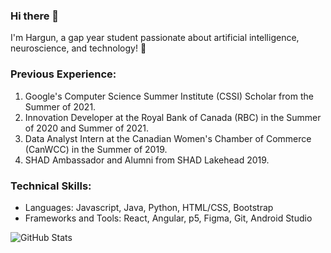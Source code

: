 ### Hi there 👋

I'm Hargun, a gap year student passionate about artificial intelligence, neuroscience, and technology! 🧠

### Previous Experience:
1. Google's Computer Science Summer Institute (CSSI) Scholar from the Summer of 2021.
2. Innovation Developer at the Royal Bank of Canada (RBC) in the Summer of 2020 and Summer of 2021.
3. Data Analyst Intern at the Canadian Women's Chamber of Commerce (CanWCC) in the Summer of 2019.
4. SHAD Ambassador and Alumni from SHAD Lakehead 2019.

### Technical Skills:
- Languages: Javascript, Java, Python, HTML/CSS, Bootstrap
- Frameworks and Tools: React, Angular, p5, Figma, Git, Android Studio

![GitHub Stats](https://github-readme-stats.vercel.app/api?username=HargunBhalla&theme=tokyonight)
